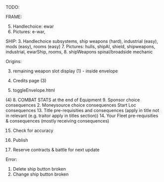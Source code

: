 TODO:

FRAME:

5. Handlechoice: ewar
6. Pictures: e-war,

SHIP: 3. Handlechoice subsystems, ship weapons (hard), industrial (easy), mods (easy), rooms (easy) 7. Pictures: hulls, shipAI, shield, shipweapons, industrial, ewarShip, rooms, 8. shipWeapons spinal/broadside mechanic

Origins:

3. remaining weapon slot display (1) - inside envelope

4. Credits page (3)
6. toggleEnvelope.html

(4) 8. COMBAT STATS at the end of Equipment 9. Sponsor choice consequences 2. Moneysource choice consequences Start Loc consequences 13. Title pre-requisities and consequences (apply in title not in relevant (e.g. traitor apply in titles section)) 14. Your Fleet pre-requisities & consequences (mostly receiving consequences)

15. Check for accuracy

16. Publish

17. Reserve contracts & battle for next update

Error: 
1. Delete ship button broken
2. Change ship button broken
